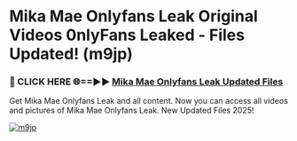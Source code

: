 # Mika Mae Onlyfans Leak Original Videos 0nlyFans Leaked - Files Updated! (m9jp)

<h3>🔴 CLICK HERE 🌐==►► <a href="https://tinyurl.com/ehrbuxhb" rel="nofollow">Mika Mae Onlyfans Leak Updated Files</a></h3>

Get Mika Mae Onlyfans Leak and all content. Now you can access all videos and pictures of Mika Mae Onlyfans Leak. New Updated Files 2025!

[![m9jp](https://i.imgur.com/lVYEuWS.gif)](https://tinyurl.com/ehrbuxhb)
